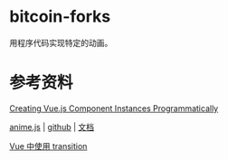 # bitcoin-forks

用程序代码实现特定的动画。

# 参考资料

[Creating Vue.js Component Instances Programmatically](https://css-tricks.com/creating-vue-js-component-instances-programmatically/)

[anime.js](https://animejs.com/)
  | [github](https://github.com/juliangarnier/anime/)
  | [文档](https://animejs.com/documentation/)

[Vue 中使用 transition](https://segmentfault.com/a/1190000017159826)
